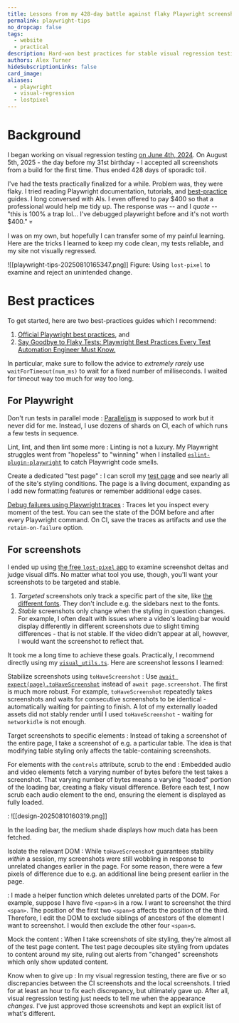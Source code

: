 ```yaml
---
title: Lessons from my 428-day battle against flaky Playwright screenshots
permalink: playwright-tips
no_dropcap: false
tags:
  - website
  - practical
description: Hard-won best practices for stable visual regression testing and targeted screenshots.
authors: Alex Turner
hideSubscriptionLinks: false
card_image: 
aliases:
  - playwright
  - visual-regression
  - lostpixel
---
```

# Background

I began working on visual regression testing [on June 4th, 2024](https://github.com/alexander-turner/TurnTrout.com/commit/450764dede34619d6d0c9fb82be80fb2be4fd388). On August 5th, 2025 - the day before my 31st birthday - I accepted all screenshots from a build for the first time. Thus ended 428 days of sporadic toil.

I've had the tests practically finalized for a while. Problem was, they were <span class="corrupted">flaky</span>. I tried reading Playwright documentation, tutorials, and [best-practice](https://playwright.dev/docs/best-practices) guides. I long conversed with AIs. I even offered to pay \$400 so that a professional would help me tidy up. The response was -- and I _quote_ -- "this is 100% a trap lol... I've debugged playwright before and it's not worth \$400." 💀

I was on my own, but hopefully I can transfer some of my painful learning. Here are the tricks I learned to keep my code clean, my tests reliable, and my site not visually regressed.

![[playwright-tips-20250810165347.png]]
Figure: Using `lost-pixel` to examine and reject an unintended change.

# Best practices

To get started, here are two best-practices guides which I recommend:
1. [Official Playwright best practices](https://playwright.dev/docs/best-practices), and
2. [Say Goodbye to Flaky Tests: Playwright Best Practices Every Test Automation Engineer Must Know.](https://medium.com/@samuel.sperling/say-goodbye-to-flaky-tests-playwright-best-practices-every-test-automation-engineer-must-know-9dfeb9bb5017)

In particular, make sure to follow the advice to _extremely rarely_ use `waitForTimeout(num_ms)` to wait for a fixed number of milliseconds. I waited for timeout way too much for way too long.

## For Playwright

Don't run tests in parallel mode
: [Parallelism](https://playwright.dev/docs/test-parallel) is supposed to work but it never did for me. Instead, I use dozens of shards on CI, each of which runs a few tests in sequence.

Lint, lint, and then lint some more
: Linting is not a luxury. My Playwright struggles went from "hopeless" to "winning" when I installed [`eslint-plugin-playwright`](https://github.com/playwright-community/eslint-plugin-playwright) to catch Playwright code smells.

Create a dedicated "test page"
: I can scroll my [test page](/test-page) and see nearly all of the site's styling conditions. The page is a living document, expanding as I add new formatting features or remember additional edge cases.

[Debug failures using Playwright traces](https://playwright.dev/docs/trace-viewer)
: Traces let you inspect every moment of the test. You can see the state of the DOM before and after every Playwright command. On CI, save the traces as artifacts and use the `retain-on-failure` option.

## For screenshots

I ended up using [the free `lost-pixel` app](lost-pixel.com) to examine screenshot deltas and judge visual diffs. No matter what tool you use, though, you'll want your screenshots to be targeted and stable.

1. _Targeted_ screenshots only track a specific part of the site, like [the different fonts](/test-page#formatting). They don't include e.g. the sidebars next to the fonts.
2. _Stable_ screenshots only change when the styling in question changes. For example, I often dealt with issues where a video's loading bar would display differently in different screenshots due to slight timing differences - that is not stable. If the video didn't appear at all, however, I would want the screenshot to reflect that.

It took me a long time to achieve these goals. Practically, I recommend directly using my [`visual_utils.ts`](https://github.com/alexander-turner/TurnTrout.com/blob/main/quartz/components/tests/visual_utils.ts). Here are screenshot lessons I learned:

Stabilize screenshots using `toHaveScreenshot`
: Use [`await expect(page).toHaveScreenshot`](https://playwright.dev/docs/test-snapshots) instead of `await page.screenshot`. The first is much more robust. For example, `toHaveScreenshot` repeatedly takes screenshots and waits for consecutive screenshots to be identical - automatically waiting for painting to finish. A lot of my externally loaded assets did not stably render until I used `toHaveScreenshot` - waiting for `networkidle` is not enough.

Target screenshots to specific elements
: Instead of taking a screenshot of the entire page, I take a screenshot of e.g. a particular table. The idea is that modifying table styling only affects the table-containing screenshots.

For elements with the `controls` attribute, scrub to the end
: Embedded audio and video elements fetch a varying number of bytes before the test takes a screenshot. That varying number of bytes means a varying "loaded" portion of the loading bar, creating a flaky visual difference. Before each test, I now scrub each audio element to the end, ensuring the element is displayed as fully loaded.

: ![[design-20250810160319.png]] <figcaption>In the loading bar, the medium shade displays how much data has been fetched.</figcaption>

Isolate the relevant DOM
: While `toHaveScreenshot` guarantees stability _within_ a session, my screenshots were still wobbling in response to unrelated changes earlier in the page. For some reason, there were a few pixels of difference due to e.g. an additional line being present earlier in the page.

: I made a helper function which deletes unrelated parts of the DOM. For example, suppose I have five `<span>`s in a row. I want to screenshot the third `<span>`. The position of the first two `<span>`s affects the position of the third. Therefore, I edit the DOM to exclude siblings of ancestors of the element I want to screenshot. I would then exclude the other four `<span>`s.

Mock the content
: When I take screenshots of site styling, they're almost all of the test page content. The test page decouples site styling from updates to content around my site, ruling out alerts from "changed" screenshots which only show updated content.

Know when to give up
: In my visual regression testing, there are five or so discrepancies between the CI screenshots and the local screenshots. I tried for at least an hour to fix each discrepancy, but ultimately gave up. After all, visual regression testing just needs to tell me when the appearance _changes_. I've just approved those screenshots and kept an explicit list of what's different.
